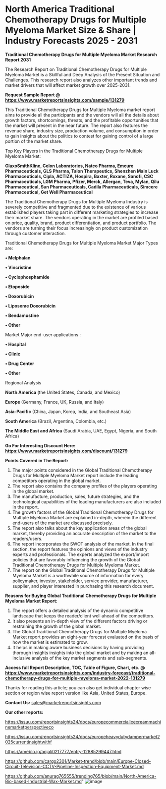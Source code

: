 # North America Traditional Chemotherapy Drugs for Multiple Myeloma Market Size & Share | Industry Forecasts 2025 - 2031

<strong>Traditional Chemotherapy Drugs for Multiple Myeloma Market Research Report 2031</strong>

The Research Report on Traditional Chemotherapy Drugs for Multiple Myeloma Market is a Skillful and Deep Analysis of the Present Situation and Challenges. This research report also analyzes other important trends and market drivers that will affect market growth over 2025-2031.

<strong>Request Sample Report @ <a href=https://www.marketreportsinsights.com/sample/131279>https://www.marketreportsinsights.com/sample/131279</a></strong>

This Traditional Chemotherapy Drugs for Multiple Myeloma market report aims to provide all the participants and the vendors will all the details about growth factors, shortcomings, threats, and the profitable opportunities that the market will present in the near future. The report also features the revenue share, industry size, production volume, and consumption in order to gain insights about the politics to contest for gaining control of a large portion of the market share.

Top Key Players in the Traditional Chemotherapy Drugs for Multiple Myeloma Market:

<strong>GlaxoSmithKline, Celon Laboratories, Natco Pharma, Emcure Pharmaceuticals, GLS Pharma, Talon Therapeutics, Shenzhen Main Luck Pharmaceuticals, Cipla, ACTIZA, Hospira, Baxter, Roxane, Sanofi, CSC Pharmaceuticals, LGM Pharma, Pfizer, Merck, Allergan, Teva, Mylan, Qilu Pharmaceutical, Sun Pharmaceuticals, Cadila Pharmaceuticals, Simcere Pharmaceutical, Get Well Pharmaceutical</strong>

The Traditional Chemotherapy Drugs for Multiple Myeloma Industry is severely competitive and fragmented due to the existence of various established players taking part in different marketing strategies to increase their market share. The vendors operating in the market are profiled based on price, quality, brand, product differentiation, and product portfolio. The vendors are turning their focus increasingly on product customization through customer interaction.

Traditional Chemotherapy Drugs for Multiple Myeloma Market Major Types are:

<strong>• Melphalan

• Vincristine

• Cyclophosphamide

• Etoposide

• Doxorubicin

• Liposome Doxorubicin

• Bendamustine

• Other</strong>

Market Major end-user applications :

<strong>• Hospital

• Clinic

• Drug Center

• Other</strong>

Regional Analysis

</u><strong><b>North America</b></strong> (the United States, Canada, and Mexico)

<strong><b>Europe </b></strong>(Germany, France, UK, Russia, and Italy)

<strong><b>Asia-Pacific</b></strong> (China, Japan, Korea, India, and Southeast Asia)

<strong><b>South America</b></strong> (Brazil, Argentina, Colombia, etc.)

<strong><b>The Middle East and Africa</b></strong> (Saudi Arabia, UAE, Egypt, Nigeria, and South Africa)

<strong>Go For Interesting Discount Here: <a href=https://www.marketreportsinsights.com/discount/131279>https://www.marketreportsinsights.com/discount/131279</a></strong>

<strong>Points Covered in The Report:</strong>
<ol>
  <li>The major points considered in the Global Traditional Chemotherapy Drugs for Multiple Myeloma Market report include the leading competitors operating in the global market.</li>
  <li>The report also contains the company profiles of the players operating in the global market.</li>
  <li>The manufacture, production, sales, future strategies, and the technological capabilities of the leading manufacturers are also included in the report.</li>
  <li>The growth factors of the Global Traditional Chemotherapy Drugs for Multiple Myeloma Market are explained in-depth, wherein the different end-users of the market are discussed precisely.</li>
  <li>The report also talks about the key application areas of the global market, thereby providing an accurate description of the market to the readers/users.</li>
  <li>The report incorporates the SWOT analysis of the market. In the final section, the report features the opinions and views of the industry experts and professionals. The experts analyzed the export/import policies that are favorably influencing the growth of the Global Traditional Chemotherapy Drugs for Multiple Myeloma Market.</li>
  <li>The report on the Global Traditional Chemotherapy Drugs for Multiple Myeloma Market is a worthwhile source of information for every policymaker, investor, stakeholder, service provider, manufacturer, supplier, and player interested in purchasing this research document.</li>
</ol>
<strong>Reasons for Buying Global Traditional Chemotherapy Drugs for Multiple Myeloma Market Report:</strong>

<ol>
  <li>The report offers a detailed analysis of the dynamic competitive landscape that keeps the reader/client well ahead of the competitors.</li>
  <li>It also presents an in-depth view of the different factors driving or restraining the growth of the global market.</li>
  <li>The Global Traditional Chemotherapy Drugs for Multiple Myeloma Market report provides an eight-year forecast evaluated on the basis of how the market is estimated to grow.</li>
  <li>It helps in making aware business decisions by having providing thorough insights insights into the global market and by making an all-inclusive analysis of the key market segments and sub-segments.</li>
</ol>
<strong>Access full Report Description, TOC, Table of Figure, Chart, etc. @ <a href=https://www.marketreportsinsights.com/industry-forecast/traditional-chemotherapy-drugs-for-multiple-myeloma-market-2022-131279>https://www.marketreportsinsights.com/industry-forecast/traditional-chemotherapy-drugs-for-multiple-myeloma-market-2022-131279</a></strong>


Thanks for reading this article; you can also get individual chapter wise section or region wise report version like Asia, United States, Europe.

<strong>Contact Us:</strong>
sales@marketreportsinsights.com

<strong>Our other reports:</strong>

<a href=https://issuu.com/reportsinsights24/docs/europecommercialicecreammachinemarketperspectiveco>https://issuu.com/reportsinsights24/docs/europecommercialicecreammachinemarketperspectiveco</a>

<a href=https://issuu.com/reportsinsights24/docs/europeheavydutydampermarket2025currentinsightwithf>https://issuu.com/reportsinsights24/docs/europeheavydutydampermarket2025currentinsightwithf</a>

<a href=https://ameblo.jp/anjali0217777/entry-12885299447.html>https://ameblo.jp/anjali0217777/entry-12885299447.html</a>

<a href=https://github.com/cargo2301/Market-trend/blob/main/Europe-Closed-Circuit-Television-CCTV-Pipeline-Inspection-Equipment-Market.md>https://github.com/cargo2301/Market-trend/blob/main/Europe-Closed-Circuit-Television-CCTV-Pipeline-Inspection-Equipment-Market.md</a>

<a href=https://github.com/anurag765555/trending765/blob/main/North-America-Bio-based-Industrial-Wax-Market.md>https://github.com/anurag765555/trending765/blob/main/North-America-Bio-based-Industrial-Wax-Market.md</a>"
![image](https://github.com/user-attachments/assets/7628782f-3488-4cff-b958-16eed754de1e)
